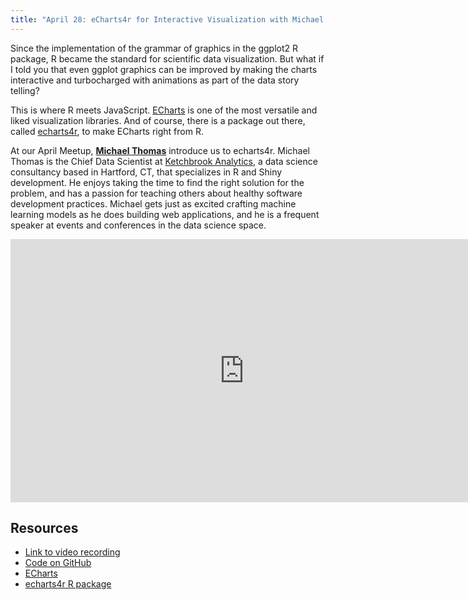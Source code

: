 ```yaml
---
title: "April 28: eCharts4r for Interactive Visualization with Michael Thomas"
---
```


Since the implementation of the grammar of graphics in the ggplot2 R package, R became the standard for scientific data visualization. But what if I told you that even ggplot graphics can be improved by making the charts interactive and turbocharged with animations as part of the data story telling?

This is where R meets JavaScript. [ECharts](https://echarts.apache.org/) is one of the most versatile and liked visualization libraries. And of course, there is a package out there, called [echarts4r](https://echarts4r.john-coene.com/), to make ECharts right from R.

At our April Meetup, [**Michael Thomas**](https://twitter.com/mike_ketchbrook) introduce us to echarts4r.
Michael Thomas is the Chief Data Scientist at [Ketchbrook Analytics](https://www.ketchbrookanalytics.com/), a data science consultancy based in Hartford, CT, that specializes in R and Shiny development. He enjoys taking the time to find the right solution for the problem, and has a passion for teaching others about healthy software development practices. Michael gets just as excited crafting machine learning models as he does building web applications, and he is a frequent speaker at events and conferences in the data science space.

<iframe width="748" height="421" src="https://www.youtube.com/embed/TN10L3QrBXQ" title="YouTube video player" frameborder="0" allow="accelerometer; autoplay; clipboard-write; encrypted-media; gyroscope; picture-in-picture" allowfullscreen></iframe>

## Resources

- [Link to video recording](https://youtu.be/TN10L3QrBXQ)
- [Code on GitHub](https://github.com/ketchbrookanalytics/echarts4r-intro)
- [ECharts](https://echarts.apache.org/)
- [echarts4r R package](https://echarts4r.john-coene.com/)
